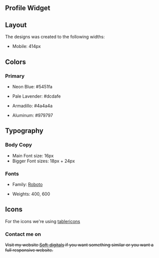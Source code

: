 ## Profile Widget

## Layout

The designs was created to the following widths:

-   Mobile: 414px

## Colors

### Primary

-   Neon Blue: #5451fa

-   Pale Lavender: #dcdafe

-   Armadillo: #4a4a4a

-   Aluminum: #979797

## Typography

### Body Copy

-   Main Font size: 16px
-   Bigger Font sizes: 18px + 24px

### Fonts

-   Family: [Roboto](https://fonts.google.com/specimen/Roboto)

-   Weights: 400, 600

## Icons

For the icons we're using [tablericons](http://tablericons.com)

### Contact me on

~~Visit my website [Soft-digitals](https://soft-digitals.com) if you want something similar or you want a full responsive website.~~